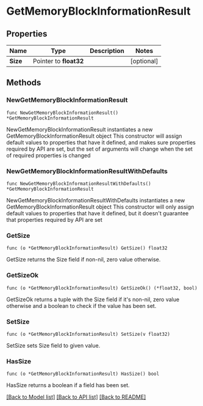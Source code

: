 # GetMemoryBlockInformationResult

## Properties

Name | Type | Description | Notes
------------ | ------------- | ------------- | -------------
**Size** | Pointer to **float32** |  | [optional] 

## Methods

### NewGetMemoryBlockInformationResult

`func NewGetMemoryBlockInformationResult() *GetMemoryBlockInformationResult`

NewGetMemoryBlockInformationResult instantiates a new GetMemoryBlockInformationResult object
This constructor will assign default values to properties that have it defined,
and makes sure properties required by API are set, but the set of arguments
will change when the set of required properties is changed

### NewGetMemoryBlockInformationResultWithDefaults

`func NewGetMemoryBlockInformationResultWithDefaults() *GetMemoryBlockInformationResult`

NewGetMemoryBlockInformationResultWithDefaults instantiates a new GetMemoryBlockInformationResult object
This constructor will only assign default values to properties that have it defined,
but it doesn't guarantee that properties required by API are set

### GetSize

`func (o *GetMemoryBlockInformationResult) GetSize() float32`

GetSize returns the Size field if non-nil, zero value otherwise.

### GetSizeOk

`func (o *GetMemoryBlockInformationResult) GetSizeOk() (*float32, bool)`

GetSizeOk returns a tuple with the Size field if it's non-nil, zero value otherwise
and a boolean to check if the value has been set.

### SetSize

`func (o *GetMemoryBlockInformationResult) SetSize(v float32)`

SetSize sets Size field to given value.

### HasSize

`func (o *GetMemoryBlockInformationResult) HasSize() bool`

HasSize returns a boolean if a field has been set.


[[Back to Model list]](../README.md#documentation-for-models) [[Back to API list]](../README.md#documentation-for-api-endpoints) [[Back to README]](../README.md)


